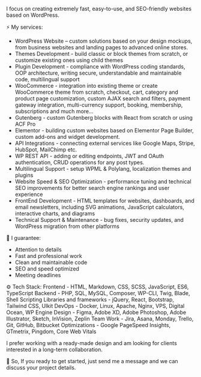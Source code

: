 I focus on creating extremely fast, easy-to-use, and SEO-friendly websites based on WordPress.

⚡️  My services:
- WordPress Website – custom solutions based on your design mockups, from business websites and landing pages to advanced online stores.
- Themes Development - build classic or block themes from scratch, or customize existing ones using child themes
- Plugin Development - compliance with WordPress coding standards, OOP architecture, writing secure, understandable and maintainable code, multilingual support
- WooCommerce - integration into existing theme or create WooCommerce theme from scratch, checkout, cart, category and product page customization, custom AJAX search and filters, payment gateway integration, multi-currency support, booking, membership, subscriptions and much more...
- Gutenberg - custom Gutenberg blocks with React from scratch or using ACF Pro
- Elementor - building custom websites based on Elementor Page Builder, custom add-ons and widget development.
- API Integrations - connecting external services like Google Maps, Stripe, HubSpot, MailChimp etc.
- WP REST API - adding or editing endpoints, JWT and OAuth authentication, CRUD operations for any post types.
- Multilingual Support - setup WPML & Polylang, localization themes and plugins
- Website Speed & SEO Optimization - performance tuning and technical SEO improvements for better search engine rankings and user experience
- FrontEnd Development - HTML templates for websites, dashboards, and email newsletters, including SVG animations, JavaScript calculators, interactive charts, and diagrams
- Technical Support & Maintenance - bug fixes, security updates, and WordPress migration from other platforms

💎 I guarantee:
- Attention to details
- Fast and professional work
- Clean and maintainable code
- SEO and speed optimized
- Meeting deadlines

⚙️ Tech Stack:
Frontend - HTML, Markdown, CSS, SCSS, JavaScript, ES6, TypeScript
Backend - PHP, SQL, MySQL, Composer, WP-CLI, Twig, Blade, Shell Scripting
Libraries and frameworks - jQuery, React, Bootstrap, Tailwind CSS, UIkit
DevOps - Docker, Linux, Apache, Nginx, VPS, Digital Ocean, WP Engine
Design - Figma, Adobe XD, Adobe Photoshop, Adobe Illustrator, Sketch, InVision, Zeplin
Team Work - Jira, Asana, Monday, Trello, Git, GitHub, Bitbucket
Optimizations - Google PageSpeed Insights, GTmetrix, Pingdom, Core Web Vitals

I prefer working with a ready-made design and am looking for clients interested in a long-term collaboration.

💬 So, If you ready to get started, just send me a message and we can discuss your project details.
